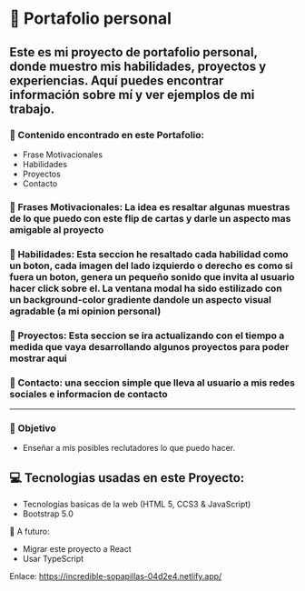 # :file_folder: Portafolio personal
## Este es mi proyecto de portafolio personal, donde muestro mis habilidades, proyectos y experiencias. Aquí puedes encontrar información sobre mí y ver ejemplos de mi trabajo.

###  :page_with_curl: Contenido encontrado en este Portafolio: 

* Frase Motivacionales
* Habilidades
* Proyectos
* Contacto

### :muscle: Frases Motivacionales: La idea es resaltar algunas muestras de lo que puedo con este flip de cartas y darle un aspecto mas amigable al proyecto

### :wrench: Habilidades: Esta seccion he resaltado cada habilidad como un boton, cada imagen del lado izquierdo o derecho es como si fuera un boton, genera un pequeño sonido que invita al usuario hacer click sobre el. La ventana modal ha sido estilizado con un background-color gradiente dandole un aspecto visual agradable (a mi opinion personal)

### :hammer: Proyectos: Esta seccion se ira actualizando con el tiempo a medida que vaya desarrollando algunos proyectos para poder mostrar aqui

###  :email: Contacto: una seccion simple que lleva al usuario a mis redes sociales e informacion de contacto

---------------------

### :pushpin: Objetivo

* Enseñar a mis posibles reclutadores lo que puedo hacer.

## :computer: Tecnologias usadas en este Proyecto:

* Tecnologias basicas de la web (HTML 5, CCS3 & JavaScript)
* Bootstrap 5.0

:rocket: A futuro:
* Migrar este proyecto a React
* Usar TypeScript

Enlace: https://incredible-sopapillas-04d2e4.netlify.app/
